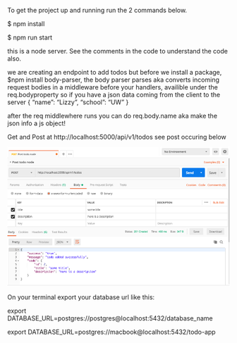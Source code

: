 To get the project up and running run the 2 commands below.

$ npm install

$ npm run start

this is a node server. See the comments in the code to understand the code also.

we are creating an endpoint to add todos but before we install a package, $npm install body-parser, the body parser parses aka converts incoming request bodies in a middleware before your handlers, availible under the req.bodyproperty
so if you have a json data coming from the client to the server
{
	“name”: “Lizzy”,
	“school”: “UW”
}

after the req middlewhere runs you can do req.body.name aka make the json info a js object! 

Get and Post at http://localhost:5000/api/v1/todos see post occuring below

![Post](/img/post.png?raw=true "post")

On your terminal export your database url like this:

export DATABASE_URL=postgres://postgres@localhost:5432/database_name

export DATABASE_URL=postgres://macbook@localhost:5432/todo-app


